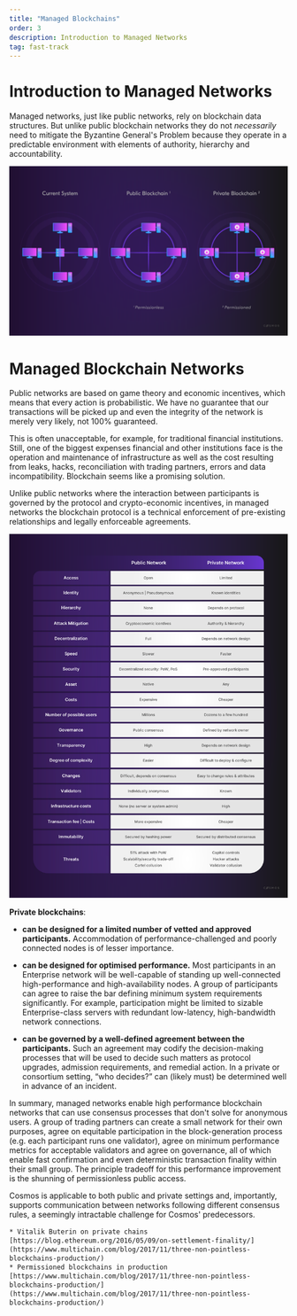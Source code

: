 ```yaml
---
title: "Managed Blockchains"
order: 3
description: Introduction to Managed Networks
tag: fast-track
---
```


# Introduction to Managed Networks

Managed networks, just like public networks, rely on blockchain data structures. But unlike public blockchain networks they do not *necessarily* need to mitigate the Byzantine General's Problem because they operate in a predictable environment with elements of authority, hierarchy and accountability.

![Public and Managed Network Comparison](images/00_08_public_vs_private_comparison_dark.png)

# Managed Blockchain Networks

Public networks are based on game theory and economic incentives, which means that every action is probabilistic. We have no guarantee that our transactions will be picked up and even the integrity of the network is merely very likely, not 100% guaranteed.

This is often unacceptable, for example, for traditional financial institutions. Still, one of the biggest expenses financial and other institutions face is the operation and maintenance of infrastructure as well as the cost resulting from leaks, hacks, reconciliation with trading partners, errors and data incompatibility. Blockchain seems like a promising solution. 

Unlike public networks where the interaction between participants is governed by the protocol and crypto-economic incentives, in managed networks the blockchain protocol is a technical enforcement of pre-existing relationships and legally enforceable agreements.

![Public vs Private](images/00_10_public_vs_private_comparison_table.png)

**Private blockchains**:

- **can be designed for a limited number of vetted and approved participants.** Accommodation of performance-challenged and poorly connected nodes is of lesser importance. 

- **can be designed for optimised performance.** Most participants in an Enterprise network will be well-capable of standing up well-connected high-performance and high-availability nodes. A group of participants can agree to raise the bar defining minimum system requirements significantly. For example, participation might be limited to sizable Enterprise-class servers with redundant low-latency, high-bandwidth network connections.

- **can be governed by a well-defined agreement between the participants.** Such an agreement may codify the decision-making processes that will be used to decide such matters as protocol upgrades, admission requirements, and remedial action. In a private or consortium setting, “who decides?” can (likely must) be determined well in advance of an incident.

In summary, managed networks enable high performance blockchain networks that can use consensus processes that don't solve for anonymous users. A group of trading partners can create a small network for their own purposes, agree on equitable participation in the block-generation process (e.g. each participant runs one validator), agree on minimum performance metrics for acceptable validators and agree on governance, all of which enable fast confirmation and even deterministic transaction finality within their small group. The principle tradeoff for this performance improvement is the shunning of permissionless public access. 

Cosmos is applicable to both public and private settings and, importantly, supports communication between networks following different consensus rules, a seemingly intractable challenge for Cosmos' predecessors. 

<HighlightBox type="reading">
    
    * Vitalik Buterin on private chains [https://blog.ethereum.org/2016/05/09/on-settlement-finality/](https://www.multichain.com/blog/2017/11/three-non-pointless-blockchains-production/)
    * Permissioned blockchains in production [https://www.multichain.com/blog/2017/11/three-non-pointless-blockchains-production/](https://www.multichain.com/blog/2017/11/three-non-pointless-blockchains-production/)

</HighlightBox>
